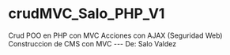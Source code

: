 # crudMVC_Salo_PHP_V1
Crud POO en PHP con MVC  Acciones con AJAX (Seguridad Web)
Construccion de CMS con MVC ---
De: Salo Valdez
